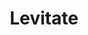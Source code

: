 ---
title: "Levitate"
permalink: /spells/levitate/
tags:
  - Spell
  - 2nd Level
  - Transmutation
available_for:
  - Sorcerer
  - Wizard
level: "2nd Level"
school: "Transmutation"
range: "60 ft"
comp:
  - V
  - S
  - M
material: "either a small leather loop or a piece of golden wire bent into a cup shape with a long shank on one end."
duration: "10 Minutes"
concentration: true
description: |
  One creature or object of your choice that you can see within range rises vertically, up to 20 feet, and remains suspended there for the duration. The spell can levitate a target that weighs up to 500 pounds. An unwilling creature that succeeds on a constitution saving throw is unaffected.

  The target can move only by pushing or pulling against a fixed object or surface within reach (such as a wall or a ceiling), which allows it to move as if it were climbing. You can change the target's altitude by up to 20 feet in either direction on your turn. If you are the target, you can move up or down as part of your move. Otherwise, you can use your action to move the target, which must remain within the spell's range.

  When the spell ends, the target floats gently to the ground if it is still aloft.
excerpt: "One creature or object of your choice that you can see within range rises vertically, up to 20 feet, and remains suspended there for the duration."
source: "Basic Rules"
---